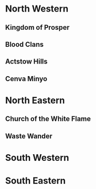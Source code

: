 # North Western
## Kingdom of Prosper
## Blood Clans
## Actstow Hills
## Cenva Minyo
# North Eastern
## Church of the White Flame
## Waste Wander
# South Western
# South Eastern